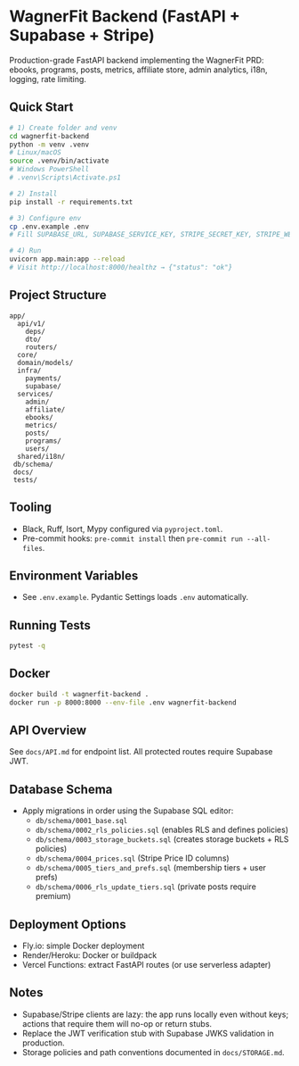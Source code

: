 # WagnerFit Backend (FastAPI + Supabase + Stripe)

Production-grade FastAPI backend implementing the WagnerFit PRD: ebooks, programs, posts, metrics, affiliate store, admin analytics, i18n, logging, rate limiting.

## Quick Start

```bash
# 1) Create folder and venv
cd wagnerfit-backend
python -m venv .venv
# Linux/macOS
source .venv/bin/activate
# Windows PowerShell
# .venv\Scripts\Activate.ps1

# 2) Install
pip install -r requirements.txt

# 3) Configure env
cp .env.example .env
# Fill SUPABASE_URL, SUPABASE_SERVICE_KEY, STRIPE_SECRET_KEY, STRIPE_WEBHOOK_SECRET

# 4) Run
uvicorn app.main:app --reload
# Visit http://localhost:8000/healthz → {"status": "ok"}
```

## Project Structure

```
app/
  api/v1/
    deps/
    dto/
    routers/
  core/
  domain/models/
  infra/
    payments/
    supabase/
  services/
    admin/
    affiliate/
    ebooks/
    metrics/
    posts/
    programs/
    users/
  shared/i18n/
 db/schema/
 docs/
 tests/
```

## Tooling

- Black, Ruff, Isort, Mypy configured via `pyproject.toml`.
- Pre-commit hooks: `pre-commit install` then `pre-commit run --all-files`.

## Environment Variables

- See `.env.example`. Pydantic Settings loads `.env` automatically.

## Running Tests

```bash
pytest -q
```

## Docker

```bash
docker build -t wagnerfit-backend .
docker run -p 8000:8000 --env-file .env wagnerfit-backend
```

## API Overview

See `docs/API.md` for endpoint list. All protected routes require Supabase JWT.

## Database Schema

- Apply migrations in order using the Supabase SQL editor:
  - `db/schema/0001_base.sql`
  - `db/schema/0002_rls_policies.sql` (enables RLS and defines policies)
  - `db/schema/0003_storage_buckets.sql` (creates storage buckets + RLS policies)
  - `db/schema/0004_prices.sql` (Stripe Price ID columns)
  - `db/schema/0005_tiers_and_prefs.sql` (membership tiers + user prefs)
  - `db/schema/0006_rls_update_tiers.sql` (private posts require premium)

## Deployment Options

- Fly.io: simple Docker deployment
- Render/Heroku: Docker or buildpack
- Vercel Functions: extract FastAPI routes (or use serverless adapter)

## Notes

- Supabase/Stripe clients are lazy: the app runs locally even without keys; actions that require them will no-op or return stubs.
- Replace the JWT verification stub with Supabase JWKS validation in production.
- Storage policies and path conventions documented in `docs/STORAGE.md`.

